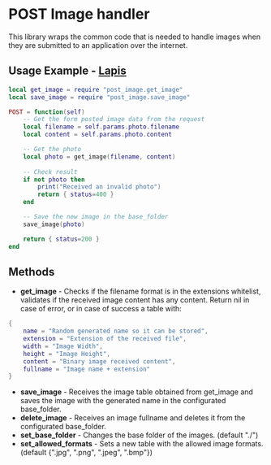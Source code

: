 # POST Image handler

This library wraps the common code that is needed to handle images when they are submitted to an application over the internet.


## Usage Example - [Lapis](http://leafo.net/lapis/)

```lua
local get_image = require "post_image.get_image"
local save_image = require "post_image.save_image"

POST = function(self)
    -- Get the form posted image data from the request
    local filename = self.params.photo.filename
    local content = self.params.photo.content

    -- Get the photo
    local photo = get_image(filename, content)
    
    -- Check result
    if not photo then
        print("Received an invalid photo")
        return { status=400 }
    end

    -- Save the new image in the base_folder
    save_image(photo)

    return { status=200 }
end
```


## Methods

* __get_image__ - Checks if the filename format is in the extensions whitelist, validates if the received image content has any content. Return nil in case of error, or in case of success a table with:
```lua
{
    name = "Random generated name so it can be stored",
    extension = "Extension of the received file",
    width = "Image Width",
    height = "Image Height",
    content = "Binary image received content",
    fullname = "Image name + extension"
}
```
* __save_image__ - Receives the image table obtained from get_image and saves the image with the generated name in the configurated base_folder.
* __delete_image__ - Receives an image fullname and deletes it from the configurated base_folder.
* __set_base_folder__ - Changes the base folder of the images. (default "./")
* __set_allowed_formats__ - Sets a new table with the allowed image formats. (default {".jpg", ".png", ".jpeg", ".bmp"})
